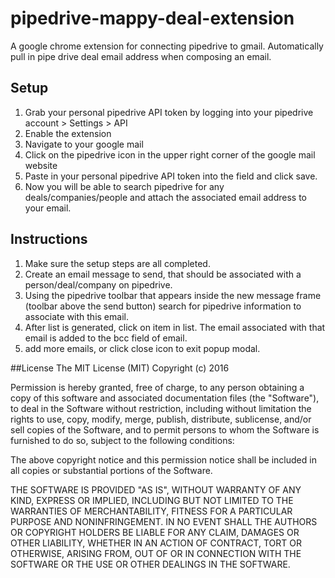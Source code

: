 # pipedrive-mappy-deal-extension
A google chrome extension for connecting pipedrive to gmail. Automatically pull in pipe drive deal email address when composing an email.


## Setup
1. Grab your personal pipedrive API token by logging into your pipedrive account > Settings > API
2. Enable the extension
3. Navigate to your google mail
4. Click on the pipedrive icon in the upper right corner of the google mail website
5. Paste in your personal pipedrive API token into the field and click save. 
6. Now you will be able to search pipedrive for any deals/companies/people and attach the associated email address to your email.

## Instructions
1. Make sure the setup steps are all completed.
2. Create an email message to send, that should be associated with a person/deal/company on pipedrive.
3. Using the pipedrive toolbar that appears inside the new message frame (toolbar above the send button) search for pipedrive information to associate with this email.
4. After list is generated, click on item in list. The email associated with that email is added to the bcc field of email.
5. add more emails, or click close icon to exit popup modal.


##License
The MIT License (MIT)
Copyright (c) 2016

Permission is hereby granted, free of charge, to any person obtaining a copy of this software and associated documentation files (the "Software"), to deal in the Software without restriction, including without limitation the rights to use, copy, modify, merge, publish, distribute, sublicense, and/or sell copies of the Software, and to permit persons to whom the Software is furnished to do so, subject to the following conditions:

The above copyright notice and this permission notice shall be included in all copies or substantial portions of the Software.

THE SOFTWARE IS PROVIDED "AS IS", WITHOUT WARRANTY OF ANY KIND, EXPRESS OR IMPLIED, INCLUDING BUT NOT LIMITED TO THE WARRANTIES OF MERCHANTABILITY, FITNESS FOR A PARTICULAR PURPOSE AND NONINFRINGEMENT. IN NO EVENT SHALL THE AUTHORS OR COPYRIGHT HOLDERS BE LIABLE FOR ANY CLAIM, DAMAGES OR OTHER LIABILITY, WHETHER IN AN ACTION OF CONTRACT, TORT OR OTHERWISE, ARISING FROM, OUT OF OR IN CONNECTION WITH THE SOFTWARE OR THE USE OR OTHER DEALINGS IN THE SOFTWARE.
